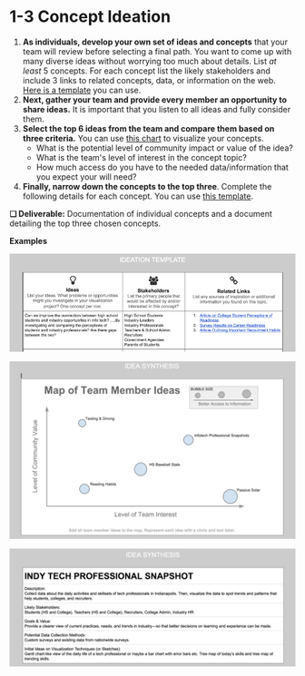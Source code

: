 # 1-3 Concept Ideation

1. **As individuals, develop your own set of ideas and concepts** that your team will review before selecting a final path. You want to come up with many diverse ideas without worrying too much about details. List _at least_ 5 concepts. For each concept list the likely stakeholders and include 3 links to related concepts, data, or information on the web. [Here is a template](https://docs.google.com/document/d/1kyEtCisRY0_TvtrKnwQZD4vFL6kse6ksaDTl1QJDkIk/edit?usp=sharing) you can use.
2. **Next, gather your team and provide every member an opportunity to share ideas.** It is important that you listen to all ideas and fully consider them.
3. **Select the top 6 ideas from the team and compare them based on three criteria.** You can use [this chart](https://docs.google.com/document/d/1W7puWtontu0NpCge_FjfjBkzEx88_DlsNzwCB-MYUuA/edit?usp=sharing) to visualize your concepts.
   * What is the potential level of community impact or value of the idea?
   * What is the team's level of interest in the concept topic?
   * How much access do you have to the needed data/information that you expect your will need?
4. **Finally, narrow down the concepts to the top three**. Complete the following details for each concept. You can use [this template](https://docs.google.com/document/d/1q8GrkOk40KiU47JYBdZOsisdYwBYWD-02eguFwuemaM/edit?usp=sharing).

**❏ Deliverable:** Documentation of individual concepts and a document detailing the top three chosen concepts.

**Examples**

![](../../.gitbook/assets/concepts.png)

![](../../.gitbook/assets/ideamap.png)

![](../../.gitbook/assets/teamconcepts.png)

